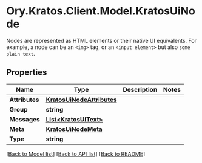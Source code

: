 # Ory.Kratos.Client.Model.KratosUiNode
Nodes are represented as HTML elements or their native UI equivalents. For example, a node can be an `<img>` tag, or an `<input element>` but also `some plain text`.

## Properties

Name | Type | Description | Notes
------------ | ------------- | ------------- | -------------
**Attributes** | [**KratosUiNodeAttributes**](KratosUiNodeAttributes.md) |  | 
**Group** | **string** |  | 
**Messages** | [**List&lt;KratosUiText&gt;**](KratosUiText.md) |  | 
**Meta** | [**KratosUiNodeMeta**](KratosUiNodeMeta.md) |  | 
**Type** | **string** |  | 

[[Back to Model list]](../README.md#documentation-for-models) [[Back to API list]](../README.md#documentation-for-api-endpoints) [[Back to README]](../README.md)

